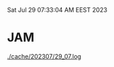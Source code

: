 Sat Jul 29 07:33:04 AM EEST 2023
# JAM
<a href='./cache/202307/29_07.log'>./cache/202307/29_07.log</a>
